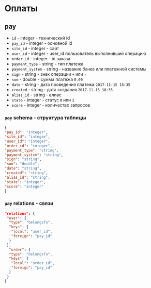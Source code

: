 # Оплаты
## pay
- `id` - integer - технический id
- `pay_id` - integer - основной id
- `site_id` - integer - сайт
- `user_id` - integer - user_id пользователь выполнивший операцию
- `order_id` - integer - id заказа
- `payment_type` - string - тип платежа
- `payment_system` - string - название банка или платежной системы
- `sign` - string - знак операции `+` или `-`
- `sum` - double - сумма платежа `0.00`
- `date` - string - дата проведения платежа `2017-11-15 18:35`
- `created` - string - дата создания `2017-11-15 18:35`
- `alias_id` - string - алиас
- `state` - integer - статус `0` или `1`
- `score` - integer - количество запросов
### `pay` schema - структура таблицы
```json
{
"pay_id": "integer",
"site_id": "integer",
"user_id": "integer",
"order_id": "integer",
"payment_type": "string",
"payment_system": "string",
"sign": "string",
"sum": "double",
"date": "string",
"created": "string",
"alias_id": "string",
"state": "integer",
"score": "integer"
}
```
### `pay` relations - связи
```json
"relations": {
 "user": {
  "type": "belongsTo",
  "keys": {
   "local": "user_id",
   "foreign": "pay_id"
  }
 },
  "order": {
  "type": "belongsTo",
  "keys": {
   "local": "order_id",
   "foreign": "pay_id"
  }
 }
}
```
